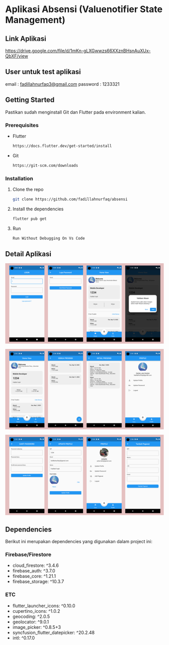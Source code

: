 # Aplikasi Absensi (Valuenotifier State Management) 



## Link Aplikasi
https://drive.google.com/file/d/1mKn-gLXGwwzs66XXznBHsnAuXUx-QbXF/view

## User untuk test aplikasi
email : fadillahnurfaq3@gmail.com
password : 1233321

## Getting Started

Pastikan sudah menginstall Git dan Flutter pada environment kalian.

### Prerequisites

- Flutter
  ```sh
  https://docs.flutter.dev/get-started/install
  ```
- Git
  ```sh
  https://git-scm.com/downloads
  ```
  
### Installation

1. Clone the repo
   ```sh
   git clone https://github.com/fadillahnurfaq/absensi
   ```
2. Install the dependencies
   ```sh
   flutter pub get
   ```
3. Run
   ```sh
   Run Without Debugging On Vs Code
   ```

## Detail Aplikasi
![detail 1](ss/ss1.png)

![detail 2](ss/ss2.png)

![detail 3](ss/ss3.png)



## Dependencies
Berikut ini merupakan dependencies yang digunakan dalam project ini:

### Firebase/Firestore
- cloud_firestore: ^3.4.6
- firebase_auth: ^3.7.0
- firebase_core: ^1.21.1
- firebase_storage: ^10.3.7

### ETC
- flutter_launcher_icons: ^0.10.0
- cupertino_icons: ^1.0.2
- geocoding: ^2.0.5
- geolocator: ^9.0.1
- image_picker: ^0.8.5+3
- syncfusion_flutter_datepicker: ^20.2.48
- intl: ^0.17.0
